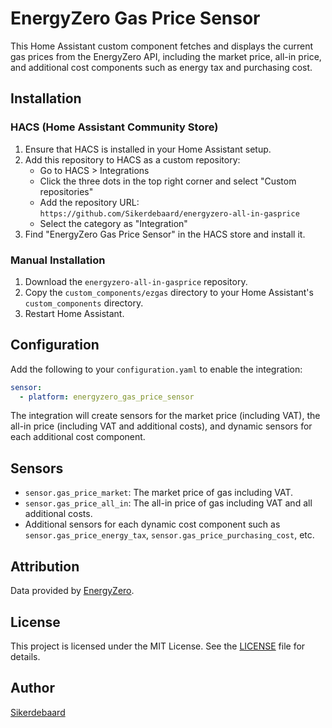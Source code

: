 # EnergyZero Gas Price Sensor

This Home Assistant custom component fetches and displays the current gas prices from the EnergyZero API, including the market price, all-in price, and additional cost components such as energy tax and purchasing cost.

## Installation

### HACS (Home Assistant Community Store)

1. Ensure that HACS is installed in your Home Assistant setup.
2. Add this repository to HACS as a custom repository:
   - Go to HACS > Integrations
   - Click the three dots in the top right corner and select "Custom repositories"
   - Add the repository URL: `https://github.com/Sikerdebaard/energyzero-all-in-gasprice`
   - Select the category as "Integration"
3. Find "EnergyZero Gas Price Sensor" in the HACS store and install it.

### Manual Installation

1. Download the `energyzero-all-in-gasprice` repository.
2. Copy the `custom_components/ezgas` directory to your Home Assistant's `custom_components` directory.
3. Restart Home Assistant.

## Configuration

Add the following to your `configuration.yaml` to enable the integration:

```yaml
sensor:
  - platform: energyzero_gas_price_sensor
```

The integration will create sensors for the market price (including VAT), the all-in price (including VAT and additional costs), and dynamic sensors for each additional cost component.

## Sensors

- `sensor.gas_price_market`: The market price of gas including VAT.
- `sensor.gas_price_all_in`: The all-in price of gas including VAT and all additional costs.
- Additional sensors for each dynamic cost component such as `sensor.gas_price_energy_tax`, `sensor.gas_price_purchasing_cost`, etc.

## Attribution

Data provided by [EnergyZero](https://www.energyzero.nl).

## License

This project is licensed under the MIT License. See the [LICENSE](LICENSE) file for details.

## Author

[Sikerdebaard](https://github.com/Sikerdebaard)
